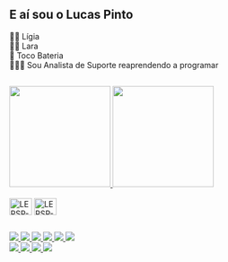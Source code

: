 ## E aí sou o Lucas Pinto
👩🏻 Lígia <br>
👧🏻 Lara  <br>
🥁 Toco Bateria<br>
👨🏻‍💻 Sou Analista de Suporte reaprendendo a programar
##
<div>
    <a href="https://beacons.ai/lucas.lersp">
    <img height="180em" src="https://github-readme-stats.vercel.app/api?username=lersp&show_icons=true&theme=monokai&incluede_all_commits=true&count_private=true"/>
    <img height="180em" src="https://github-readme-stats.vercel.app/api/top-langs/?username=lersp&layout=compact&langs_count=16&theme=monokai"/>
    </a>
</div>
<div style="display: inline_block"><br>
    <img align="center" alt="LERSP-html" height="30" width="40" src="https://cdn.jsdelivr.net/gh/devicons/devicon/icons/html5/html5-original.svg">
    <img align="center" alt="LERSP-css" height="30" width="40" src="https://cdn.jsdelivr.net/gh/devicons/devicon/icons/css3/css3-original.svg">          
</div>

##
<div>
    <a href="mailto:lucas.lersp@gmail.com" target="_blank">
        <img src="https://img.shields.io/badge/Gmail-D14836?style=for-the-badge&logo=gmail&logoColor=white">
    </a>
    <a href="https://discord.gg/m2wRy9FM" target="_blank">
        <img src="https://img.shields.io/badge/Discord-7289DA?style=for-the-badge&logo=discord&logoColor=white">
    </a>
    <a href="https://instagram.com/yakkobr" target="_blank">
        <img src="https://img.shields.io/badge/Instagram-E4405F?style=for-the-badge&logo=instagram&logoColor=white">
    </a>
    <a href="https://www.linkedin.com/in/lucaspintoitu/" target="_blank">
        <img src="https://img.shields.io/badge/LinkedIn-0077B5?style=for-the-badge&logo=linkedin&logoColor=white">
    </a>
    <a href="https://www.twitter.com/yakkobr" target="_blank">
        <img src="https://img.shields.io/badge/Twitter-1DA1F2?style=for-the-badge&logo=twitter&logoColor=white">
    </a>
    <a href="https://www.twitch.com/yakkobr" target="_blank">
        <img src="https://img.shields.io/badge/Twitch-9146FF?style=for-the-badge&logo=twitch&logoColor=white">
    </a>
    <br>
    <a href="https://account.xbox.com/Profile?Gamertag=YakkoIT" Alt="GameTag=YakkoIT" target="_blank">
        <img src="https://img.shields.io/badge/Xbox-107C10?style=for-the-badge&logo=xbox&logoColor=white">
    </a>
    <a href="https://www.paypal.com/donate/?business=U5TS24LXDGFFW&no_recurring=0&item_name=Ajude+a+crescer+a+comunidade+e+assim+desenvolver+materiais+bem+legais+para+todos.&currency_code=BRL" Alt="GameTag=YakkoIT" target="_blank">
        <img src="https://img.shields.io/badge/PayPal-00457C?style=for-the-badge&logo=paypal&logoColor=white">
    </a>
    <a href="https://www.udemy.com/user/lucas-pinto-19/" Alt="GameTag=YakkoIT" target="_blank">
        <img src="https://img.shields.io/badge/Udemy-EC5252?style=for-the-badge&logo=Udemy&logoColor=white">
    </a>
    <a href="https://lersp.github.io/mysite/" Alt="GameTag=YakkoIT" target="_blank">
        <img src="https://img.shields.io/website-up-down-green-red/http/https://lersp.github.io/mysite.svg">
    </a>


    






</div>
